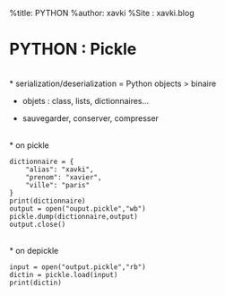 %title: PYTHON
%author: xavki
%Site : xavki.blog


# PYTHON : Pickle


<br>
* serialization/deserialization = Python objects > binaire

* objets : class, lists, dictionnaires...

* sauvegarder, conserver, compresser

<br>
* on pickle

```
dictionnaire = {
    "alias": "xavki",
    "prenom": "xavier",
    "ville": "paris"
}
print(dictionnaire)
output = open("ouput.pickle","wb")
pickle.dump(dictionnaire,output)
output.close()
```

<br>
* on depickle

```
input = open("output.pickle","rb")
dictin = pickle.load(input)
print(dictin)
```
